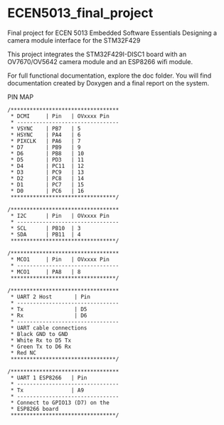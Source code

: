 # ECEN5013_final_project
Final project for ECEN 5013 Embedded Software Essentials
Designing a camera module interface for the STM32F429 

This project integrates the STM32F429I-DISC1 board with an
OV7670/OV5642 camera module and an ESP8266 wifi module.

For full functional documentation, explore the doc folder.
You will find documentation created by Doxygen and a final
report on the system.

PIN MAP

    /**********************************
     * DCMI     | Pin   | OVxxxx Pin
     * --------------------------------
     * VSYNC    | PB7   | 5
     * HSYNC    | PA4   | 6
     * PIXCLK   | PA6   | 7
     * D7       | PB9   | 9
     * D6       | PB8   | 10
     * D5       | PD3   | 11
     * D4       | PC11  | 12
     * D3       | PC9   | 13
     * D2       | PC8   | 14
     * D1       | PC7   | 15
     * D0       | PC6   | 16
     *********************************/
     
    /**********************************
     * I2C      | Pin   | OVxxxx Pin
     * --------------------------------
     * SCL      | PB10  | 3
     * SDA      | PB11  | 4
     *********************************/
    
    /**********************************
     * MCO1     | Pin   | OVxxxx Pin
     * --------------------------------
     * MCO1     | PA8   | 8
     *********************************/

    /**********************************
     * UART 2 Host       | Pin
     * --------------------------------
     * Tx                | D5
     * Rx                | D6
     * --------------------------------
     * UART cable connections
     * Black GND to GND
     * White Rx to D5 Tx
     * Green Tx to D6 Rx
     * Red NC
     *********************************/

    /**********************************
     * UART 1 ESP8266   | Pin
     * --------------------------------
     * Tx               | A9
     * --------------------------------
     * Connect to GPIO13 (D7) on the 
     * ESP8266 board
     *********************************/
